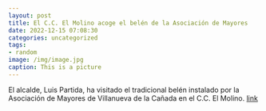 ```yaml
---
layout: post
title: El C.C. El Molino acoge el belén de la Asociación de Mayores
date: 2022-12-15 07:08:30
categories: uncategorized
tags:
- random
image: /img/image.jpg
caption: This is a picture
---
```

El alcalde, Luis Partida, ha visitado el tradicional belén instalado por la Asociación de Mayores de Villanueva de la Cañada en el C.C. El Molino.   [link](https://www.ayto-villacanada.es/area-social/el-c-c-el-molino-acoge-el-belen-de-la-asociacion-de-mayores/)
